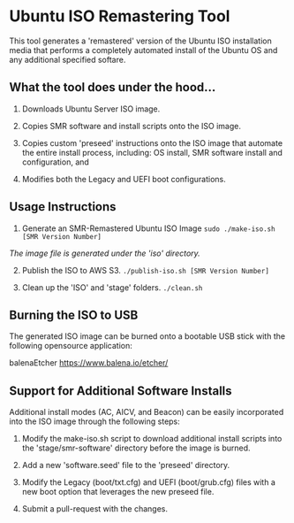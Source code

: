 # Ubuntu ISO Remastering Tool
This tool generates a 'remastered' version of the Ubuntu ISO installation media that performs a completely automated install of the Ubuntu OS and any additional specified softare.

## What the tool does under the hood...
1. Downloads Ubuntu Server ISO image.

2. Copies SMR software and install scripts onto the ISO image.

3. Copies custom 'preseed' instructions onto the ISO image that automate the entire install process, including: OS install, SMR software install and configuration, and 

4. Modifies both the Legacy and UEFI boot configurations.

## Usage Instructions

1. Generate an SMR-Remastered Ubuntu ISO Image
`sudo ./make-iso.sh [SMR Version Number]`

_The image file is generated under the 'iso' directory._

2. Publish the ISO to AWS S3.
`./publish-iso.sh [SMR Version Number]`

3. Clean up the 'ISO' and 'stage' folders.
`./clean.sh`

## Burning the ISO to USB
The generated ISO image can be burned onto a bootable USB stick with the following opensource application:

balenaEtcher
https://www.balena.io/etcher/

## Support for Additional Software Installs
Additional install modes (AC, AICV, and Beacon) can be easily incorporated into the ISO image through the following steps:

1. Modify the make-iso.sh script to download additional install scripts into the 'stage/smr-software' directory before the image is burned.

2. Add a new 'software.seed' file to the 'preseed' directory.

3. Modify the Legacy (boot/txt.cfg) and UEFI (boot/grub.cfg) files with a new boot option that leverages the new preseed file.

4. Submit a pull-request with the changes.
